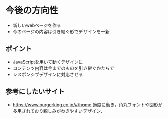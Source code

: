 # 今後の方向性
- 新しいwebページを作る
- 今のページの内容は引き継ぐ形でデザインを一新
  
## ポイント
- JavaScriptを用いて動くデザインに
- コンテンツ内容は今までのものを引き継ぐかたちで
- レスポンシブデザインに対応させる

## 参考にしたいサイト
- https://www.burgerking.co.jp/#/home
  適度に動き，角丸フォントや図形が多用されており親しみがわきやすいデザイン．
